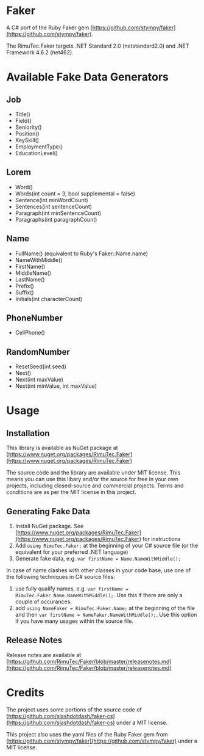 # Faker
A C# port of the Ruby Faker gem [https://github.com/stympy/faker](https://github.com/stympy/faker).

The RimuTec.Faker targets .NET Standard 2.0 (netstandard2.0) and .NET Framework 4.6.2 (net462).

# Available Fake Data Generators
## Job
- Title()
- Field()
- Seniority()
- Position()
- KeySkill()
- EmploymentType()
- EducationLevel()
## Lorem
- Word()
- Words(int count = 3, bool supplemental = false)
- Sentence(int minWordCount)
- Sentences(int sentenceCount)
- Paragraph(int minSentenceCount)
- Paragraphs(int paragraphCount)
## Name
- FullName() (equivalent to Ruby's Faker::Name.name)
- NameWithMiddle()
- FirstName()
- MiddleName()
- LastName()
- Prefix()
- Suffix()
- Initials(int characterCount)
## PhoneNumber
- CellPhone()
## RandomNumber
- ResetSeed(int seed)
- Next()
- Next(int maxValue)
- Next(int minValue, int maxValue)

# Usage
## Installation
This library is available as NuGet package at [https://www.nuget.org/packages/RimuTec.Faker](https://www.nuget.org/packages/RimuTec.Faker)

The source code and the library are available under MIT license. This means you can use this libary and/or the source for free in your own projects, including closed-source and commercial projects. Terms and conditions are as per the MIT license in this project.

## Generating Fake Data
1. Install NuGet package. See [https://www.nuget.org/packages/RimuTec.Faker](https://www.nuget.org/packages/RimuTec.Faker) for instructions
1. Add `using RimuTec.Faker;` at the beginning of your C# source file (or the equivalent for your preferred .NET language)
1. Generate fake data, e.g. `var firstName = Name.NameWithMiddle();`

In case of name clashes with other classes in your code base, use one of the following techniques in C# source files:
1. use fully qualify names, e.g. `var firstName = RimuTec.Faker.Name.NameWithMiddle();`. Use this if there are only a couple of occurances.
1. add `using NameFaker = RimuTec.Faker.Name;` at the beginning of the file and then `var firstName = NameFaker.NameWithMiddle();`. Use this option if you have many usages within the source file.

## Release Notes
Release notes are available at [https://github.com/RimuTec/Faker/blob/master/releasenotes.md](https://github.com/RimuTec/Faker/blob/master/releasenotes.md)

# Credits
The project uses some portions of the source code of [https://github.com/slashdotdash/faker-cs](https://github.com/slashdotdash/faker-cs) under a MIT license.

This project also uses the yaml files of the Ruby Faker gem from [https://github.com/stympy/faker](https://github.com/stympy/faker) under a MIT license.
